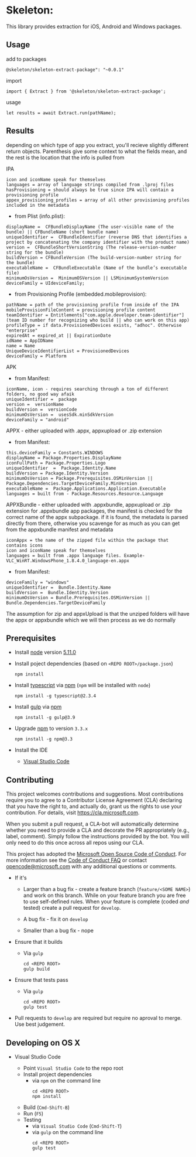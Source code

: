 # Skeleton: 

This library provides extraction for iOS, Android and Windows packages.

## Usage 

add to packages
```
@skeleton/skeleton-extract-package": "~0.0.1"
```

import
```
import { Extract } from '@skeleton/skeleton-extract-package';
```

usage
```
let results = await Extract.run(pathName);
```
## Results 

depending on which type of app you extract, you'll recieve slightly different return objects. 
Parenthesis give some context to what the fields mean, and the rest is the location that the info is pulled from

IPA
```
icon and iconName speak for themselves
languages = array of language strings compiled from .lproj files
hasProvisioning = should always be true since IPA will contain a provisioning profile
appex_provisioning_profiles = array of all other provisioning profiles included in the metadata
```
- from Plist (info.plist):
```
displayName =  CFBundleDisplayName (The user-visible name of the bundle) || CFBundleName (short bundle name)
uniqueIdentifier =  CFBundleIdentifier (reverse DNS that identifies a project by concatenating the company identifier with the product name)
version =  CFBundleShortVersionString (The release-version-number string for the bundle)
buildVersion = CFBundleVersion (The build-version-number string for the bundle)
executableName =  CFBundleExecutable (Name of the bundle’s executable file)
minimumOsVersion =  MinimumOSVersion || LSMinimumSystemVersion
deviceFamily = UIdeviceFamily;
```
- from Provisioning Profile (embedded.mobileprovision):
```
pathName = path of the provisioning profile from inside of the IPA
mobileProvisionFileContent = provisioning profile content
teamIdentifier = Entitlements["com.apple.developer.team-identifier"] (team ID number for recognizing who build || who can work on this app)
profileType = if data.ProvisionedDevices exists, "adhoc". Otherwise "enterprise"
expiredAt = expired_at || ExpirationDate 
idName = AppIDName 
name = Name
UniqueDeviceIdentifierList = ProvisionedDevices 
deviceFamily = Platform
```

APK
- from Manifest:
```
iconName, icon - requires searching through a ton of different folders, no good way afaik
uniqueIdentifier =  package
version =  versionName
buildVersion =  versionCode
minimumOsVersion =  usesSdk.minSdkVersion
deviceFamily = "android"
```

APPX - either uploaded with .appx, appxupload or .zip extension
- from Manifest:
```
this.deviceFamily = Constants.WINDOWS
displayName = Package.Properties.DisplayName
iconFullPath = Package.Properties.Logo
uniqueIdentifier  =  Package.Identity.Name 
buildVersion = Package.Identity.Version
minimumOsVersion = Package.Prerequisites.OSMinVersion || Package.Dependencies.TargetDeviceFamily.MinVersion
executableName =  Package.Applications.Application.Executable 
languages = built from - Package.Resources.Resource.Language
```


APPXBundle - either uploaded with .appxbundle, appxupload or .zip extension
for .appxbundle app packages, the manifest is checked for the correct name of the appx subpackage.
	if it is found, the metadata is parsed directly from there, otherwise you scavenge for as much as you can get from the appxbundle manifest and metadata
```
iconAppx = the name of the zipped file within the package that contains icons
icon and iconName speak for themselves
languages = built from .appx language files. Example- VLC_WinRT.WindowsPhone_1.8.4.0_language-en.appx
```
- from Manifest:
```
deviceFamily = "windows"
uniqueIdentifier =  Bundle.Identity.Name
buildVersion =  Bundle.Identity.Version
minimumOsVersion = Bundle.Prerequisites.OSMinVersion || Bundle.Dependencies.TargetDeviceFamily
```

The assumption for zip and appxUpload is that the unziped folders will have the appx or appxbundle which we will then process as we do normally

## Prerequisites ##

- Install [node](https://nodejs.org/) version [5.11.0](https://nodejs.org/dist/v0.12.7/x64/)

- Install poject dependencies (based on `<REPO ROOT>/package.json`)
	```
    npm install
	```
- Install [typescript](http://www.typescriptlang.org/) via [npm](https://www.npmjs.com/package/npm) (`npm` will be installed with `node`)
	```
	npm install -g typescript@2.3.4
	```
- Install [gulp](https://www.npmjs.com/package/gulp) via [npm](https://www.npmjs.com/package/npm)
	```
	npm install -g gulp@3.9
	```
- Upgrade [npm](https://www.npmjs.com/package/npm) to version `3.3.x`
	```
	npm install -g npm@3.3
	```
- Install the IDE
	- [Visual Studio Code](https://code.visualstudio.com/)
	
## Contributing ##

This project welcomes contributions and suggestions.  Most contributions require you to agree to a
Contributor License Agreement (CLA) declaring that you have the right to, and actually do, grant us
the rights to use your contribution. For details, visit https://cla.microsoft.com.

When you submit a pull request, a CLA-bot will automatically determine whether you need to provide
a CLA and decorate the PR appropriately (e.g., label, comment). Simply follow the instructions
provided by the bot. You will only need to do this once across all repos using our CLA.

This project has adopted the [Microsoft Open Source Code of Conduct](https://opensource.microsoft.com/codeofconduct/).
For more information see the [Code of Conduct FAQ](https://opensource.microsoft.com/codeofconduct/faq/) or
contact [opencode@microsoft.com](mailto:opencode@microsoft.com) with any additional questions or comments.

- If it's
	- Larger than a bug fix - create a feature branch (`feature/<SOME NAME>`) and work on this branch. While on your feature branch you are free to use self-defined rules. When your feature is complete (coded _and_ tested) create a pull request for `develop`.
	
	- A bug fix - fix it on `develop`
	
	- Smaller than a bug fix - nope

- Ensure that it builds
	- Via `gulp`
		```
		cd <REPO ROOT>
		gulp build
		```	
- Ensure that tests pass
	- Via `gulp`
		```
		cd <REPO ROOT>
		gulp test
		```	
- Pull requests to `develop` are required but require no aproval to merge. Use best judgement.

## Developing on OS X ##

- Visual Studio Code

	- Point `Visual Studio Code` to the repo root
	- Install project dependencies 
		- via `npm` on the command line
			```
			cd <REPO ROOT>
			npm install 
			```
	- Build (`Cmd-Shift-B`)
	- Run (`F5`)
	- Testing
		- via `Visual Studio Code` (`Cmd-Shift-T`)
		- via `gulp` on the command line
			```
			cd <REPO ROOT>
			gulp test
			```
			

